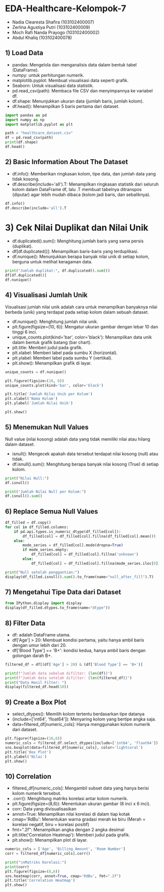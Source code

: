 # EDA-Healthcare-Kelompok-7

- Nadia Clearesta Shafira (103102400007)
- Zerlina Agustiya Putri (103102400009)
- Moch Rafi Nanda Prayogo (103102400002)
- Abdul Khaliq (103102400078)

## 1) Load Data
- pandas: Mengelola dan menganalisis data dalam bentuk tabel (DataFrame).
- numpy: untuk perhitungan numerik.
- matplotlib.pyplot: Membuat visualisasi data seperti grafik.
- Seaborn: Untuk visualisasi data statistik.
- pd.read_csv(path): Membaca file CSV dan menyimpannya ke variabel df.
- df.shape: Menunjukkan ukuran data (jumlah baris, jumlah kolom).
- df.head(): Menampilkan 5 baris pertama dari dataset.

```python
import pandas as pd
import numpy as np
import matplotlib.pyplot as plt

path = "healthcare_dataset.csv"
df = pd.read_csv(path)
print(df.shape)
df.head()
```

## 2) Basic Information About The Dataset
- df.info(): Memberikan ringkasan kolom, tipe data, dan jumlah data yang tidak kosong.
- df.describe(include='all').T: Menampilkan ringkasan statistik dari seluruh kolom dalam DataFrame df, lalu .T membuat tabelnya ditranspos (diputar) agar lebih mudah dibaca (kolom jadi baris, dan sebaliknya).

```python
df.info()
df.describe(include='all').T
```

# 3) Cek Nilai Duplikat dan Nilai Unik
- df.duplicated().sum(): Menghitung jumlah baris yang sama persis (duplikat).
- df[df.duplicated()]: Menampilkan baris-baris yang terduplikasi.
- df.nunique(): Menunjukkan berapa banyak nilai unik di setiap kolom, berguna untuk melihat keragaman data.

```python
print("Jumlah duplikat:", df.duplicated().sum())
df[df.duplicated()]
df.nunique()
```

## 4) Visualisasi Jumlah Unik
Visualisasi jumlah nilai unik adalah cara untuk menampilkan banyaknya nilai berbeda (unik) yang terdapat pada setiap kolom dalam sebuah dataset.
- df.nunique(): Menghitung jumlah nilai unik.
- plt.figure(figsize=(10, 6)): Mengatur ukuran gambar dengan lebar 10 dan tinggi 6 inci.
- unique_counts.plot(kind='bar', color='black'): Menampilkan data unik dalam bentuk grafik batang (bar chart).
- plt.title: Memberi judul pada grafik.
- plt.xlabel: Memberi label pada sumbu X (horizontal).
- plt.ylabel: Memberi label pada sumbu Y (vertikal).
- plt.show(): Menampilkan grafik di layar.

```python
unique_counts = df.nunique()

plt.figure(figsize=(10, 6))
unique_counts.plot(kind='bar', color='black')

plt.title('Jumlah Nilai Unik per Kolom')
plt.xlabel('Nama Kolom')
plt.ylabel('Jumlah Nilai Unik')

plt.show()
```

## 5) Menemukan Null Values
Null value (nilai kosong) adalah data yang tidak memiliki nilai atau hilang dalam dataset.
- isnull(): Mengecek apakah data tersebut terdapat nilai kosong (null) atau tidak.
- df.isnull().sum(): Menghitung berapa banyak nilai kosong (True) di setiap kolom.

```python
print("Nilai Null:")
df.isnull()

print("Jumlah Nilai Null per Kolom:")
df.isnull().sum()
```

## 6) Replace Semua Null Values


```python
df_filled = df.copy()
for col in df_filled.columns:
    if pd.api.types.is_numeric_dtype(df_filled[col]):
        df_filled[col] = df_filled[col].fillna(df_filled[col].mean())
    else:
        mode_series = df_filled[col].mode(dropna=True)
        if mode_series.empty:
            df_filled[col] = df_filled[col].fillna('unknown')
        else:
            df_filled[col] = df_filled[col].fillna(mode_series.iloc[0])

print("Null setelah penggantian:")
display(df_filled.isnull().sum().to_frame(name="null_after_fill").T)
```

## 7) Mengetahui Tipe Data dari Dataset


```python
from IPython.display import display
display(df_filled.dtypes.to_frame(name="dtype"))
```

## 8) Filter Data
- df: adalah DataFrame utama.
- df['Age'] > 20: Membuat kondisi pertama, yaitu hanya ambil baris dengan umur lebih dari 20.
- df['Blood Type'] == 'B+': kondisi kedua, hanya ambil baris dengan golongan darah B+.

```python
filtered_df = df[(df['Age'] > 20) & (df['Blood Type'] == 'B+')]

print(f"Jumlah data sebelum difilter: {len(df)}")
print(f"Jumlah data setelah difilter: {len(filtered_df)}")
print("Data Hasil Filter: ")
display(filtered_df.head(10))
```

## 9) Create a Box Plot
- select_dtypes():  Memilih kolom tertentu berdasarkan tipe datanya
- (include=['int64', 'float64']): Menyaring kolom yang bertipe angka saja.
- data=filtered_df[numeric_cols]: Hanya menggunakan kolom numerik dari dataset.

```python
plt.figure(figsize=(10,6))
numeric_cols = filtered_df.select_dtypes(include=['int64', 'float64']).columns
sns.boxplot(data=filtered_df[numeric_cols], color='lightcoral')
plt.title('Box Plot')
plt.ylabel('Nilai')
plt.show()
```

## 10) Correlation
- filtered_df[numeric_cols]: Mengambil subset data yang hanya berisi kolom numerik tersebut.
- .corr(): Menghitung matriks korelasi antar kolom numerik.
- plt.figure(figsize=(8,6)): Menentukan ukuran gambar (8 inci x 6 inci).
- corr: Data yang divisualisasikan
- annot=True: Menampilkan nilai korelasi di dalam tiap kotak
- cmap='RdBu': Menentukan warna gradasi merah ke biru (Merah = korelasi negatif, biru = korelasi positif)
- fmt=".2f": Menampilkan angka dengan 2 angka desimal
- plt.title('Correlation Heatmap'): Memberi judul pada grafik.
- plt.show(): Menampilkan plot di layar.

```python
numeric_cols = ['Age', 'Billing Amount', 'Room Number']
corr = filtered_df[numeric_cols].corr()

print("\nMatriks Korelasi:")
print(corr)
plt.figure(figsize=(8,6))
sns.heatmap(corr, annot=True, cmap='RdBu', fmt=".2f")
plt.title('Correlation Heatmap')
plt.show()
```
